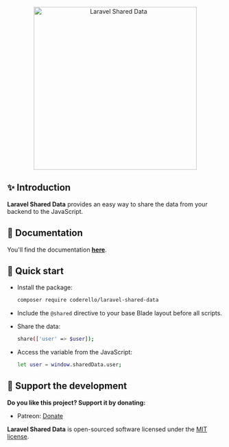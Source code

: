<p align="center">
  <img src="https://coderello.com/images/packages/laravel-shared-data.png" width="380" alt="Laravel Shared Data" />
</p>

## ✨ Introduction

**Laravel Shared Data** provides an easy way to share the data from your backend to the JavaScript.

## 📖 Documentation

You'll find the documentation **[here](https://coderello.com/docs/laravel-shared-data/1.0/installation)**.

## 🚀 Quick start

-   Install the package:
    ```bash
    composer require coderello/laravel-shared-data
    ```

-   Include the `@shared` directive to your base Blade layout before all scripts.

-   Share the data:
    ```bash
    share(['user' => $user]);
    ```
    
-   Access the variable from the JavaScript:
    ```bash
    let user = window.sharedData.user;
    ```

## 💖 Support the development

**Do you like this project? Support it by donating:**

- Patreon: [Donate](https://patreon.com/coderello)

**Laravel Shared Data** is open-sourced software licensed under the [MIT license](LICENSE.md).